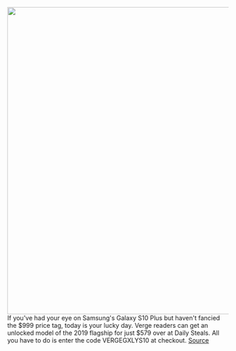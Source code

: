 <img src='https://cdn.vox-cdn.com/thumbor/nuT8aWX_GGzZwNIDMJqRZq6uxJU=/0x0:2040x1360/1200x800/filters:focal(857x517:1183x843)/cdn.vox-cdn.com/uploads/chorus_image/image/66558916/galaxys10_vladsavov.0.jpg' width='700px' /><br/>
If you've had your eye on Samsung's Galaxy S10 Plus but haven't fancied the $999 price tag, today is your lucky day. Verge readers can get an unlocked model of the 2019 flagship for just $579 over at Daily Steals. All you have to do is enter the code VERGEGXLYS10 at checkout.
<a href='https://www.theverge.com/2020/3/26/21195318/samsung-galaxy-s10-plus-android-smartphonecontrol-xbox-one-ps4-raspberry-pi-deal-sale-discount'> Source <a/>